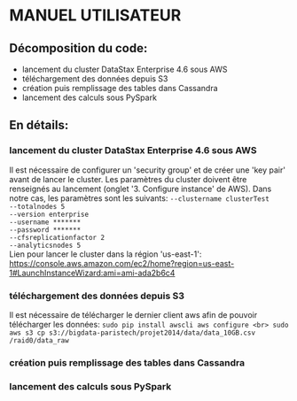 # MANUEL UTILISATEUR
## Décomposition du code:
- lancement du cluster DataStax Enterprise 4.6 sous AWS
- téléchargement des données depuis S3 
- création puis remplissage des tables dans Cassandra
- lancement des calculs sous PySpark

## En détails:
### lancement du cluster DataStax Enterprise 4.6 sous AWS
Il est nécessaire de configurer un 'security group' et de créer une 'key pair' avant de lancer le cluster. Les paramètres du cluster doivent être renseignés au lancement (onglet '3. Configure instance' de AWS). Dans notre cas, les paramètres sont les suivants:
`--clustername clusterTest`<br>
`--totalnodes 5`<br>
`--version enterprise`<br>
`--username *******`<br>
`--password *******`<br>
`--cfsreplicationfactor 2`<br>
`--analyticsnodes 5`<br>
Lien pour lancer le cluster dans la région 'us-east-1':
https://console.aws.amazon.com/ec2/home?region=us-east-1#LaunchInstanceWizard:ami=ami-ada2b6c4

### téléchargement des données depuis S3 
Il est nécessaire de télécharger le dernier client aws afin de pouvoir télécharger les données:
`sudo pip install awscli
aws configure <br>
sudo aws s3 cp s3://bigdata-paristech/projet2014/data/data_10GB.csv /raid0/data_raw`

### création puis remplissage des tables dans Cassandra
### lancement des calculs sous PySpark
